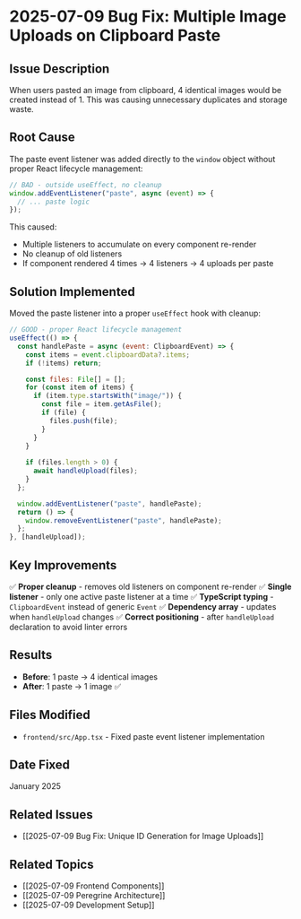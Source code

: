 # 2025-07-09 Bug Fix: Multiple Image Uploads on Clipboard Paste

## Issue Description
When users pasted an image from clipboard, 4 identical images would be created instead of 1. This was causing unnecessary duplicates and storage waste.

## Root Cause
The paste event listener was added directly to the `window` object without proper React lifecycle management:

```javascript
// BAD - outside useEffect, no cleanup
window.addEventListener("paste", async (event) => {
  // ... paste logic
});
```

This caused:
- Multiple listeners to accumulate on every component re-render
- No cleanup of old listeners
- If component rendered 4 times → 4 listeners → 4 uploads per paste

## Solution Implemented
Moved the paste listener into a proper `useEffect` hook with cleanup:

```javascript
// GOOD - proper React lifecycle management
useEffect(() => {
  const handlePaste = async (event: ClipboardEvent) => {
    const items = event.clipboardData?.items;
    if (!items) return;

    const files: File[] = [];
    for (const item of items) {
      if (item.type.startsWith("image/")) {
        const file = item.getAsFile();
        if (file) {
          files.push(file);
        }
      }
    }
    
    if (files.length > 0) {
      await handleUpload(files);
    }
  };

  window.addEventListener("paste", handlePaste);
  return () => {
    window.removeEventListener("paste", handlePaste);
  };
}, [handleUpload]);
```

## Key Improvements
✅ **Proper cleanup** - removes old listeners on component re-render
✅ **Single listener** - only one active paste listener at a time
✅ **TypeScript typing** - `ClipboardEvent` instead of generic `Event`
✅ **Dependency array** - updates when `handleUpload` changes
✅ **Correct positioning** - after `handleUpload` declaration to avoid linter errors

## Results
- **Before**: 1 paste → 4 identical images
- **After**: 1 paste → 1 image ✅

## Files Modified
- `frontend/src/App.tsx` - Fixed paste event listener implementation

## Date Fixed
January 2025

## Related Issues
- [[2025-07-09 Bug Fix: Unique ID Generation for Image Uploads]]

## Related Topics
- [[2025-07-09 Frontend Components]]
- [[2025-07-09 Peregrine Architecture]]
- [[2025-07-09 Development Setup]]